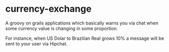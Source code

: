 # currency-exchange
A groovy on grails applications which basically warns you via chat when some currency value is changing in some proportion. 

For instance, when US Dolar to Brazilian Real grows 10% a message will be sent to your user via Hipchat.
